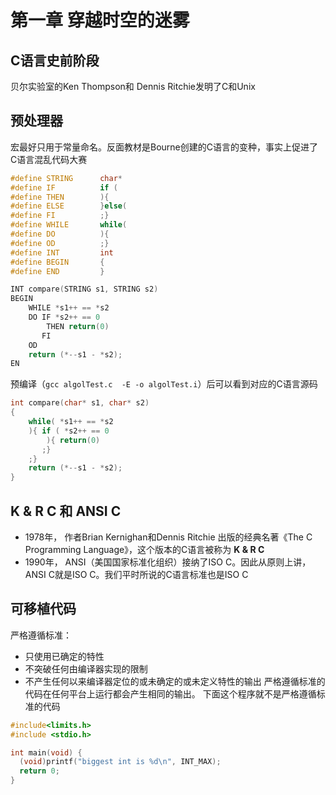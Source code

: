 # 第一章 穿越时空的迷雾

## C语言史前阶段

贝尔实验室的Ken Thompson和 Dennis Ritchie发明了C和Unix

## 预处理器

宏最好只用于常量命名。反面教材是Bourne创建的C语言的变种，事实上促进了 C语言混乱代码大赛

```c
#define STRING      char*
#define IF          if (
#define THEN        ){
#define ELSE        }else(
#define FI          ;}
#define WHILE       while(
#define DO          ){
#define OD          ;}
#define INT         int
#define BEGIN       {
#define END         }

INT compare(STRING s1, STRING s2)
BEGIN
    WHILE *s1++ == *s2
    DO IF *s2++ == 0
        THEN return(0)
       FI
    OD
    return (*--s1 - *s2);
EN
```
预编译（`gcc algolTest.c  -E -o algolTest.i`）后可以看到对应的C语言源码
```c
int compare(char* s1, char* s2)
{
    while( *s1++ == *s2
    ){ if ( *s2++ == 0
        ){ return(0)
       ;}
    ;}
    return (*--s1 - *s2);
}
```

## K & R C 和 ANSI C

- 1978年， 作者Brian Kernighan和Dennis Ritchie 出版的经典名著《The C Programming Language》，这个版本的C语言被称为 **K & R C**
- 1990年， ANSI（美国国家标准化组织）接纳了ISO C。因此从原则上讲，ANSI C就是ISO C。我们平时所说的C语言标准也是ISO C

## 可移植代码
严格遵循标准：
- 只使用已确定的特性
- 不突破任何由编译器实现的限制
- 不产生任何以来编译器定位的或未确定的或未定义特性的输出
严格遵循标准的代码在任何平台上运行都会产生相同的输出。
下面这个程序就不是严格遵循标准的代码
```c
#include<limits.h>
#include <stdio.h>

int main(void) {
  (void)printf("biggest int is %d\n", INT_MAX);
  return 0;
}
```
